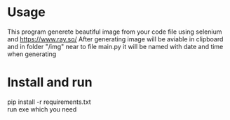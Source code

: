 # Usage  
This program generete beautiful image from your code file using selenium and https://www.ray.so/
After generating image will be aviable in clipboard and in folder "/img" near to file main.py it will be named with date and time when generating

# Install and run
pip install -r requirements.txt  
run exe which you need
